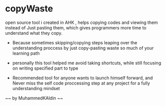 # copyWaste
open source tool i created in AHK , helps copying codes and viewing them instead of  Just pasting them,
which gives programmers more time to understand what they copy.

- Because sometimes skipping/copying steps leaping over the understanding proccess
by just copy-pasting waste so much of your learning path

- personally this tool helped me avoid taking shortcuts,
while still focusing on writing specified part to type

- Recommended tool for anyone wants to launch himself forward,
and Never miss the self code proccessing step at any project for a fully understanding mindset

~~ by MuhammedKAldin ~~

